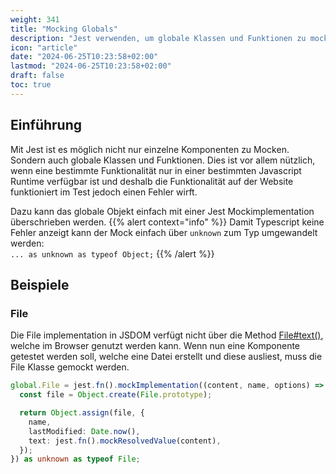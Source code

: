 ```yaml
---
weight: 341
title: "Mocking Globals"
description: "Jest verwenden, um globale Klassen und Funktionen zu mocken."
icon: "article"
date: "2024-06-25T10:23:58+02:00"
lastmod: "2024-06-25T10:23:58+02:00"
draft: false
toc: true
---
```


## Einführung

Mit Jest ist es möglich nicht nur einzelne Komponenten zu Mocken. Sondern auch globale Klassen und Funktionen.
Dies ist vor allem nützlich, wenn eine bestimmte Funktionalität nur in einer bestimmten Javascript Runtime verfügbar ist
und deshalb die Funktionalität auf der Website funktioniert im Test jedoch einen Fehler wirft.

Dazu kann das globale Objekt einfach mit einer Jest Mockimplementation überschrieben werden.
{{% alert context="info" %}}
Damit Typescript keine Fehler anzeigt kann der Mock einfach über `unknown` zum Typ umgewandelt werden:  
`... as unknown as typeof Object;`
{{% /alert %}}

## Beispiele

### File

Die File implementation in JSDOM verfügt nicht über die Method [File#text()](https://w3c.github.io/FileAPI/#text-method-algo), welche im Browser genutzt werden kann.
Wenn nun eine Komponente getestet werden soll, welche eine Datei erstellt und diese ausliest, muss die File Klasse gemockt werden.

```typescript
global.File = jest.fn().mockImplementation((content, name, options) => {
  const file = Object.create(File.prototype);

  return Object.assign(file, {
    name,
    lastModified: Date.now(),
    text: jest.fn().mockResolvedValue(content),
  });
}) as unknown as typeof File;
```
